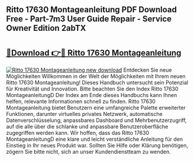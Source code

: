 ## Ritto 17630 Montageanleitung PDF Download Free - Part-7m3 User Guide Repair - Service Owner Edition 2abTX

# <h2><a href="http://df7py9d.blite.top/?on=Ritto+17630+Montageanleitung">🔗Download 👉🔴 Ritto 17630 Montageanleitung</a></h2>

[![Ritto 17630 Montageanleitung new download](https://i.imgur.com/lujVjoI.png)](http://df7py9d.blite.top/?on=Ritto+17630+Montageanleitung)
Entdecken Sie neue Möglichkeiten Willkommen in der Welt der Möglichkeiten mit Ihrem neuen Ritto 17630 Montageanleitung! Dieses Handbuch untersucht sein Potenzial für Kreativität und Innovation. Bitte beachten Sie den Index Ritto 17630 MontageanleitungD Der Index am Ende dieses Handbuchs kann Ihnen helfen, relevante Informationen schnell zu finden. Ritto 17630 Montageanleitung bietet Benutzern eine umfangreiche Palette erweiterter Funktionen, darunter virtuelles privates Netzwerk, automatische Datenverschlüsselung, anpassbares Dashboard und Mehrbenutzerzugriff, auf die alle über die schlanke und anpassbare Benutzeroberfläche zugegriffen werden kann. Wir hoffen, dass das Ritto 17630 MontageanleitungD eine klare und leicht verständliche Anleitung für den Einstieg in Ihr neues Produkt war. Sollten Sie Hilfe oder Klärung benötigen, zögern Sie bitte nicht, sich an unser Kundendienstteam zu wenden.
